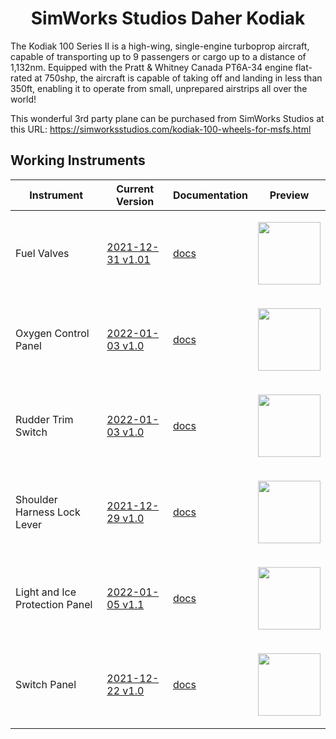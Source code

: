 <p align="center">
  <h1 align="center">SimWorks Studios Daher Kodiak</h1>
</p>

<p>The Kodiak 100 Series II is a high-wing, single-engine turboprop aircraft, capable of transporting up to 9 passengers or cargo up to a distance of 1,132nm. Equipped with the Pratt & Whitney Canada PT6A-34 engine flat-rated at 750shp, the aircraft is capable of taking off and landing in less than 350ft, enabling it to operate from small, unprepared airstrips all over the world!</p>

This wonderful 3rd party plane can be purchased from SimWorks Studios at this URL: https://simworksstudios.com/kodiak-100-wheels-for-msfs.html

## Working Instruments

Instrument | Current Version | Documentation | Preview 
-------------|-----------------|--------------|--------------
Fuel Valves | [2021-12-31 v1.01](https://github.com/Simstrumentation/Air-Manager/blob/main/Instruments/Daher_Kodiak/Daher_Kodiak-Fuel_Valves/Daher%20Kodiak%20(SWS)%20-%20Fuel%20Valves.siff) | [docs](https://github.com/Simstrumentation/Air-Manager/tree/main/Instruments/Daher_Kodiak/Daher_Kodiak-Fuel_Valves) | <p align="center"><img src="https://github.com/Simstrumentation/Air-Manager/blob/main/Instruments/Daher_Kodiak/Daher_Kodiak-Fuel_Valves/6be03214-704d-4860-8ebd-db0436d564ab/preview.png?raw=true" width="100"> </p>
Oxygen Control Panel | [2022-01-03 v1.0](https://github.com/Simstrumentation/Air-Manager/blob/main/Instruments/Daher_Kodiak/Daher_Kodiak-Oxygen_Control/Daher%20Kodiak%20(SWS)%20-%20Oxygen%20Control%20Panel.siff) | [docs](https://github.com/Simstrumentation/Air-Manager/tree/main/Instruments/Daher_Kodiak/Daher_Kodiak-Oxygen_Control) | <p align="center"><img src="https://github.com/Simstrumentation/Air-Manager/blob/main/Instruments/Daher_Kodiak/Daher_Kodiak-Oxygen_Control/d0f9904c-9a5c-4291-12fd-1a19b52e3899/preview.png" width="100"> </p>
Rudder Trim Switch | [2022-01-03 v1.0](https://github.com/Simstrumentation/Air-Manager/blob/main/Instruments/Daher_Kodiak/Daher_Kodiak-Rudder_Trim_Switch/Daher%20Kodiak%20(SWS)%20-%20Rudder%20Trim%20Switch.siff) | [docs](https://github.com/Simstrumentation/Air-Manager/tree/main/Instruments/Daher_Kodiak/Daher_Kodiak-Rudder_Trim_Switch) | <p align="center"><img src="https://github.com/Simstrumentation/Air-Manager/blob/main/Instruments/Daher_Kodiak/Daher_Kodiak-Rudder_Trim_Switch/da3b8241-1045-4c45-0e38-a0e0627dbc62/preview.png" width="100"> </p>
Shoulder Harness Lock Lever | [2021-12-29 v1.0](https://github.com/Simstrumentation/Air-Manager/blob/main/Instruments/Daher_Kodiak/Daher_Kodiak-Shoulder_Harness_Lock_Lever/Daher%20Kodiak%20(SWS)%20-%20Shoulder%20Harness%20Reel%20Lock%20Lever.siff) | [docs](https://github.com/Simstrumentation/Air-Manager/tree/main/Instruments/Daher_Kodiak/Daher_Kodiak-Shoulder_Harness_Lock_Lever) | <p align="center"><img src="https://github.com/Simstrumentation/Air-Manager/blob/main/Instruments/Daher_Kodiak/Daher_Kodiak-Shoulder_Harness_Lock_Lever/982d1b08-4b3e-4121-2a40-13f3af6f9e5e/preview.png" width="100"> </p>
Light and Ice Protection Panel | [2022-01-05 v1.1](https://github.com/Simstrumentation/Air-Manager/blob/main/Instruments/Daher_Kodiak/Dakher_Kodiak-LIght_and_Ice_Panel/Daher%20Kodiak%20(SWS)%20-%20Light%20and%20Ice%20Switch%20Panel.siff) | [docs](https://github.com/Simstrumentation/Air-Manager/tree/main/Instruments/Daher_Kodiak/Dakher_Kodiak-LIght_and_Ice_Panel) | <p align="center"><img src="https://github.com/Simstrumentation/Air-Manager/blob/main/Instruments/Daher_Kodiak/Dakher_Kodiak-LIght_and_Ice_Panel/c686c712-3622-40dc-8c34-434656794f3a/preview.PNG" width="100"> </p>
Switch Panel | [2021-12-22 v1.0](https://github.com/Simstrumentation/Air-Manager/blob/main/Instruments/Daher_Kodiak/Dakher_Kodiak-Switch_Panel/Daher%20Kodiak%20(SWS)%20-%20Switch%20Panel.siff) | [docs](https://github.com/Simstrumentation/Air-Manager/blob/main/Instruments/Daher_Kodiak/Dakher_Kodiak-Switch_Panel/Daher%20Kodiak%20(SWS)%20-%20Switch%20Panel.siff) | <p align="center"><img src="https://github.com/Simstrumentation/Air-Manager/blob/main/Instruments/Daher_Kodiak/Dakher_Kodiak-Switch_Panel/6ce6f46a-5461-4c70-2285-b85e7e340d23/preview.png" width="100"> </p>
